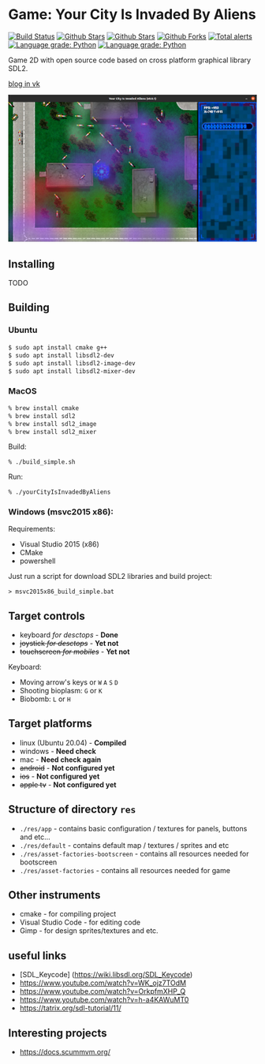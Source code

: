 # Game: Your City Is Invaded By Aliens

[![Build Status](https://travis-ci.com/sea-kg/yourCityIsInvadedByAliens.svg?branch=main)](https://travis-ci.com/github/sea-kg/yourCityIsInvadedByAliens) [![Github Stars](https://img.shields.io/github/stars/sea-kg/yourCityIsInvadedByAliens.svg?label=github%20%E2%98%85)](https://github.com/sea-kg/yourCityIsInvadedByAliens/) [![Github Stars](https://img.shields.io/github/contributors/sea-kg/yourCityIsInvadedByAliens.svg)](https://github.com/sea-kg/yourCityIsInvadedByAliens/) [![Github Forks](https://img.shields.io/github/forks/sea-kg/yourCityIsInvadedByAliens.svg?label=github%20forks)](https://github.com/sea-kg/yourCityIsInvadedByAliens/) [![Total alerts](https://img.shields.io/lgtm/alerts/g/sea-kg/yourCityIsInvadedByAliens.svg?logo=lgtm&logoWidth=18)](https://lgtm.com/projects/g/sea-kg/yourCityIsInvadedByAliens/alerts/) [![Language grade: Python](https://img.shields.io/lgtm/grade/python/g/sea-kg/yourCityIsInvadedByAliens.svg?logo=lgtm&logoWidth=18)](https://lgtm.com/projects/g/sea-kg/yourCityIsInvadedByAliens/context:python) [![Language grade: Python](https://img.shields.io/lgtm/grade/cpp/g/sea-kg/yourCityIsInvadedByAliens.svg?logo=lgtm&logoWidth=18)](https://lgtm.com/projects/g/sea-kg/yourCityIsInvadedByAliens/context:cpp)

Game 2D with open source code based on cross platform graphical library SDL2.

[blog in vk](https://vk.com/yourcityisinvadedbyaliens)

![Alt text](/contrib/main-screen.jpg?raw=true "Main Screen")

## Installing

TODO

## Building

### Ubuntu

```
$ sudo apt install cmake g++
$ sudo apt install libsdl2-dev
$ sudo apt install libsdl2-image-dev
$ sudo apt install libsdl2-mixer-dev
```

### MacOS 

```
% brew install cmake
% brew install sdl2
% brew install sdl2_image
% brew install sdl2_mixer
```

Build:
```
% ./build_simple.sh
```

Run:
```
% ./yourCityIsInvadedByAliens
```

### Windows  (msvc2015 x86):

Requirements:
- Visual Studio 2015 (x86)
- CMake
- powershell

Just run a script for download SDL2 libraries and build project:

```
> msvc2015x86_build_simple.bat
```

## Target controls

- keyboard *for desctops* - **Done**
- ~~joystick *for desctops*~~ - **Yet not**
- ~~touchscreen *for mobiles*~~ - **Yet not**

Keyboard:
 - Moving arrow's keys or `W` `A` `S` `D`
 - Shooting bioplasm: `G` or `K`
 - Biobomb: `L` or `H`

## Target platforms

- linux (Ubuntu 20.04) - **Compiled**
- windows - **Need check**
- mac - **Need check again**
- ~~android~~ - **Not configured yet**
- ~~ios~~ - **Not configured yet**
- ~~apple tv~~ - **Not configured yet**

## Structure of directory `res`

- `./res/app` - contains basic configuration / textures for panels, buttons and etc...
- `./res/default` - contains default map / textures / sprites and etc
- `./res/asset-factories-bootscreen` - contains all resources needed for bootscreen
- `./res/asset-factories` - contains all resources needed for game


## Other instruments

- cmake - for compiling project
- Visual Studio Code - for editing code 
- Gimp - for design sprites/textures and etc.

## useful links

* [SDL_Keycode] (https://wiki.libsdl.org/SDL_Keycode)
* https://www.youtube.com/watch?v=WK_ojz7TOdM
* https://www.youtube.com/watch?v=OrkpfmXHP_Q
* https://www.youtube.com/watch?v=h-a4KAWuMT0
* https://tatrix.org/sdl-tutorial/11/

## Interesting projects

* https://docs.scummvm.org/


